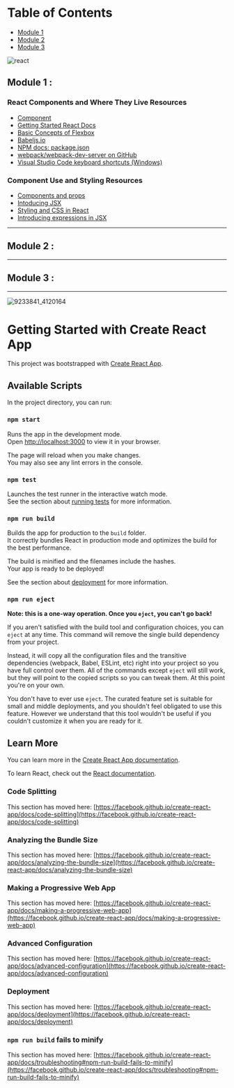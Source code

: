 # Table of Contents

- [Module 1](#module-1-)
- [Module 2](#module-2-)
- [Module 3](#module-3-)

![react](https://github.com/user-attachments/assets/d85b64ec-90fb-4df1-b8d9-201a34eb4943)

## Module 1 :

### React Components and Where They Live Resources

- [Component](https://react.dev/reference/react/Component#catching-rendering-errors-with-an-error-boundary)
- [Getting Started React Docs](https://legacy.reactjs.org/docs/getting-started.html)
- [Basic Concepts of Flexbox](https://developer.mozilla.org/en-US/docs/Web/CSS/CSS_flexible_box_layout/Basic_concepts_of_flexbox)
- [Babeljs.io](https://babeljs.io/)
- [NPM docs: package.json](https://docs.npmjs.com/cli/v7/configuring-npm/package-json)
- [webpack/webpack-dev-server on GitHub](https://github.com/webpack/webpack-dev-server)
- [Visual Studio Code keyboard shortcuts (Windows)](https://legacy.reactjs.org/docs/getting-started.html)

### Component Use and Styling Resources

- [Components and props](https://legacy.reactjs.org/docs/components-and-props.html)
- [Intoducing JSX](https://legacy.reactjs.org/docs/introducing-jsx.html)
- [Styling and CSS in React](https://legacy.reactjs.org/docs/faq-styling.html)
- [Introducing expressions in JSX](https://legacy.reactjs.org/docs/introducing-jsx.html#embedding-expressions-in-jsx)

---

## Module 2 :

---

## Module 3 :


---
![9233841_4120164](https://github.com/user-attachments/assets/6179e909-e580-4e3b-9c16-ffd1784c8773)









# Getting Started with Create React App

This project was bootstrapped with [Create React App](https://github.com/facebook/create-react-app).

## Available Scripts

In the project directory, you can run:

### `npm start`

Runs the app in the development mode.\
Open [http://localhost:3000](http://localhost:3000) to view it in your browser.

The page will reload when you make changes.\
You may also see any lint errors in the console.

### `npm test`

Launches the test runner in the interactive watch mode.\
See the section about [running tests](https://facebook.github.io/create-react-app/docs/running-tests) for more information.

### `npm run build`

Builds the app for production to the `build` folder.\
It correctly bundles React in production mode and optimizes the build for the best performance.

The build is minified and the filenames include the hashes.\
Your app is ready to be deployed!

See the section about [deployment](https://facebook.github.io/create-react-app/docs/deployment) for more information.

### `npm run eject`

**Note: this is a one-way operation. Once you `eject`, you can't go back!**

If you aren't satisfied with the build tool and configuration choices, you can `eject` at any time. This command will remove the single build dependency from your project.

Instead, it will copy all the configuration files and the transitive dependencies (webpack, Babel, ESLint, etc) right into your project so you have full control over them. All of the commands except `eject` will still work, but they will point to the copied scripts so you can tweak them. At this point you're on your own.

You don't have to ever use `eject`. The curated feature set is suitable for small and middle deployments, and you shouldn't feel obligated to use this feature. However we understand that this tool wouldn't be useful if you couldn't customize it when you are ready for it.

## Learn More

You can learn more in the [Create React App documentation](https://facebook.github.io/create-react-app/docs/getting-started).

To learn React, check out the [React documentation](https://reactjs.org/).

### Code Splitting

This section has moved here: [https://facebook.github.io/create-react-app/docs/code-splitting](https://facebook.github.io/create-react-app/docs/code-splitting)

### Analyzing the Bundle Size

This section has moved here: [https://facebook.github.io/create-react-app/docs/analyzing-the-bundle-size](https://facebook.github.io/create-react-app/docs/analyzing-the-bundle-size)

### Making a Progressive Web App

This section has moved here: [https://facebook.github.io/create-react-app/docs/making-a-progressive-web-app](https://facebook.github.io/create-react-app/docs/making-a-progressive-web-app)

### Advanced Configuration

This section has moved here: [https://facebook.github.io/create-react-app/docs/advanced-configuration](https://facebook.github.io/create-react-app/docs/advanced-configuration)

### Deployment

This section has moved here: [https://facebook.github.io/create-react-app/docs/deployment](https://facebook.github.io/create-react-app/docs/deployment)

### `npm run build` fails to minify

This section has moved here: [https://facebook.github.io/create-react-app/docs/troubleshooting#npm-run-build-fails-to-minify](https://facebook.github.io/create-react-app/docs/troubleshooting#npm-run-build-fails-to-minify)
